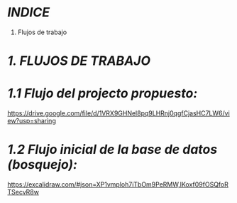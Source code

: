 # *INDICE*
1. Flujos de trabajo

# *1. FLUJOS DE TRABAJO*
# *1.1 Flujo del projecto propuesto:*
https://drive.google.com/file/d/1VRX9GHNel8pq9LHRnj0qgfCjasHC7LW6/view?usp=sharing

# *1.2 Flujo inicial de la base de datos (bosquejo):*
https://excalidraw.com/#json=XP1vmploh7iTbOm9PeRMW,IKoxf09fOSQfoRTSecvR8w
